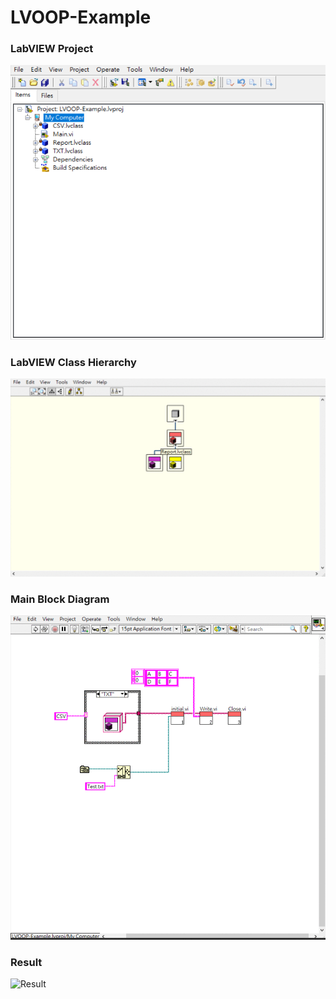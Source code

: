 # LVOOP-Example
### LabVIEW Project
![LabVIEW Project](https://github.com/Offliners/LabVIEW_projects/blob/master/Medium/LVOOP-Example/LVOOP-Example.lvproj%20-%20Project%20Explorer.png)

### LabVIEW Class Hierarchy
![LabVIEW Class Hierarchy](https://github.com/Offliners/LabVIEW_projects/blob/master/Medium/LVOOP-Example/LabVIEW%20Class%20Hierarchy.gif)

### Main Block Diagram 
![Main Block Diagram](https://github.com/Offliners/LabVIEW_projects/blob/master/Medium/LVOOP-Example/Main.vi%20block%20diagram.gif)

### Result
![Result]()
